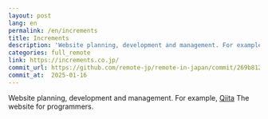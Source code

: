 ```yaml
---
layout: post
lang: en
permalink: /en/increments
title: Increments
description: 'Website planning, development and management. For example, Qiita The website for programmers.'
categories: full_remote
link: https://increments.co.jp/
commit_url: https://github.com/remote-jp/remote-in-japan/commit/269b8121aa196f71e3b6ae053662484bf0056892
commit_at:  2025-01-16
---
```


<p>Website planning, development and management. For example, <a href="https://qiita.com">Qiita</a> The website for programmers.</p>
